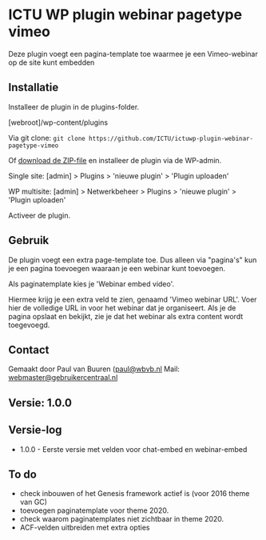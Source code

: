 # ICTU WP plugin webinar pagetype vimeo

Deze plugin voegt een pagina-template toe waarmee je een Vimeo-webinar op de site kunt embedden

## Installatie

Installeer de plugin in de plugins-folder.

[webroot]/wp-content/plugins

Via git clone:
`git clone https://github.com/ICTU/ictuwp-plugin-webinar-pagetype-vimeo`

Of [download de ZIP-file](https://github.com/ICTU/ictuwp-plugin-webinar-pagetype-vimeo/archive/refs/heads/main.zip) en 
installeer de plugin via de WP-admin.

Single site:
[admin] > Plugins > 'nieuwe plugin' > 'Plugin uploaden'

WP multisite:
[admin] > Netwerkbeheer > Plugins > 'nieuwe plugin' > 'Plugin uploaden'

Activeer de plugin.

## Gebruik

De plugin voegt een extra page-template toe. Dus alleen via "pagina's" kun je een pagina toevoegen waaraan je een 
webinar kunt toevoegen. 

Als paginatemplate kies je 'Webinar embed video'.

Hiermee krijg je een extra veld te zien, genaamd 'Vimeo webinar URL'. Voer hier de volledige URL in voor het webinar 
dat je organiseert. Als je de pagina opslaat en bekijkt, zie je dat het webinar als extra content wordt toegevoegd.

## Contact

Gemaakt door Paul van Buuren ([paul@wbvb.nl](mailto:paul@wbvb.nl)
Mail: [webmaster@gebruikercentraal.nl](mailto:webmaster@gebruikercentraal.nl)

## Versie: 1.0.0

## Versie-log

* 1.0.0 - Eerste versie met velden voor chat-embed en webinar-embed

## To do

* check inbouwen of het Genesis framework actief is (voor 2016 theme van GC)
* toevoegen paginatemplate voor theme 2020.
* check waarom paginatemplates niet zichtbaar in theme 2020.
* ACF-velden uitbreiden met extra opties

